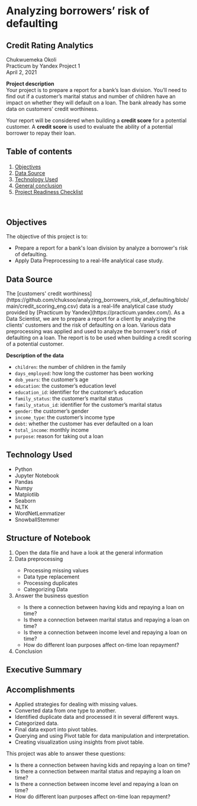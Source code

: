 # Analyzing borrowers’ risk of defaulting
## Credit Rating Analytics

Chukwuemeka Okoli <br>
Practicum by Yandex Project 1 <br>
April 2, 2021 

**Project description** <br>
Your project is to prepare a report for a bank’s loan division. You’ll need to find out if a customer’s marital status and number of children have an impact on whether they will default on a loan. The bank already has some data on customers’ credit worthiness.

Your report will be considered when building a **credit score** for a potential customer. A **credit score** is used to evaluate the ability of a potential borrower to repay their loan.

<!-- <hr> -->

## Table of contents

<div class="alert alert-block alert-info" style="margin-top: 20px">
    <ol>
        <li><a href="#objectives">Objectives</a></li>
        <li><a href="#data_source">Data Source</a></li>
        <li><a href="#technology_used">Technology Used</a></li>
        <li><a href="#general_conclusion">General conclusion</a></li>
        <li><a href="#project_readiness_checklist">Project Readiness Checklist</a></li>
    </ol>
</div> 
<br>
<!-- <hr>-->

<div id="objectives">
    <h2>Objectives</h2> 
</div>
The objective of this project is to:

- Prepare a report for a bank's loan division by analyze a borrower's risk of defaulting.
- Apply Data Preprocessing to a real-life analytical case study.

<div id="data_source">
    <h2>Data Source</h2> 
</div>
The [customers' credit worthiness](https://github.com/chuksoo/analyzing_borrowers_risk_of_defaulting/blob/main/credit_scoring_eng.csv) data is a real-life analytical case study provided by [Practicum by Yandex](https://practicum.yandex.com/). As a Data Scientist, we are to prepare a report for a client by analyzing the clients' customers and the risk of defaulting on a loan. Various data preprocessing was applied and used to analyze the borrower's risk of defaulting on a loan. The report is to be used when building a credit scoring of a potential customer. 

**Description of the data**
- `children`: the number of children in the family
- `days_employed`: how long the customer has been working
- `dob_years`: the customer’s age
- `education`: the customer’s education level
- `education_id`: identifier for the customer’s education
- `family_status`: the customer’s marital status
- `family_status_id`: identifier for the customer’s marital status
- `gender`: the customer’s gender
- `income_type`: the customer’s income type
- `debt`: whether the customer has ever defaulted on a loan
- `total_income`: monthly income
- `purpose`: reason for taking out a loan

<div id="technology_used">
    <h2>Technology Used</h2> 
</div>

<ul>
    <li>Python</li>
    <li>Jupyter Notebook</li>
    <li>Pandas</li>
    <li>Numpy </li>
    <li>Matplotlib</li>
    <li>Seaborn</li>
    <li>NLTK</li>
    <li>WordNetLemmatizer</li>
    <li>SnowballStemmer</li>
</ul>

<div id="structure_notebook">
    <h2>Structure of Notebook</h2> 
</div>
<ol>
    <li>Open the data file and have a look at the general information</li>
    <li>Data preprocessing</li>
        <ul>
            <li>Processing missing values</li>
            <li>Data type replacement</li>
            <li>Processing duplicates</li>
            <li>Categorizing Data</li>
        </ul>
    <li>Answer the business question</li>
        <ul>
            <li>Is there a connection between having kids and repaying a loan on time?</li>
            <li>Is there a connection between marital status and repaying a loan on time?</li>
            <li>Is there a connection between income level and repaying a loan on time?</li>
            <li>How do different loan purposes affect on-time loan repayment?</li>
        </ul>
    <li>Conclusion</li>
</ol>

<div id="executive_summary">
    <h2>Executive Summary</h2> 
</div>



<div id="accomplishments">
    <h2>Accomplishments</h2> 
</div>
<ul>
    <li>Applied strategies for dealing with missing values.</li>
    <li>Converted data from one type to another.</li>
    <li>Identified duplicate data and processed it in several different ways.</li>
    <li>Categorized data.</li>
    <li>Final data export into pivot tables.</li>
    <li>Querying and using Pivot table for data manipulation and interpretation.</li>
    <li>Creating visualization using insights from pivot table.</li>
</ul>

This project was able to answer these questions:
- Is there a connection between having kids and repaying a loan on time?
- Is there a connection between marital status and repaying a loan on time?
- Is there a connection between income level and repaying a loan on time?
- How do different loan purposes affect on-time loan repayment?
